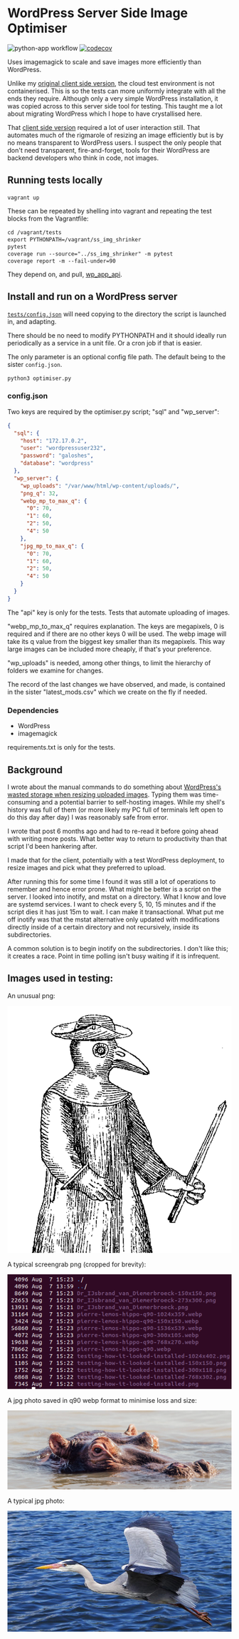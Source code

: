 # WordPress Server Side Image Optimiser

![python-app workflow](https://github.com/ployt0/wp_ss_img_resizer/actions/workflows/python-app.yml/badge.svg) [![codecov](https://codecov.io/github/ployt0/wp_ss_img_resizer/branch/master/graph/badge.svg?token=SI9XJOYAXJ)](https://codecov.io/github/ployt0/wp_ss_img_resizer)

Uses imagemagick to scale and save images more efficiently than WordPress.

Unlike my [original client side version](https://github.com/ployt0/wp_img_compressor), the cloud test environment is not containerised. This is so the tests can more uniformly integrate with all the ends they require. Although only a very simple WordPress installation, it was copied across to this server side tool for testing. This taught me a lot about migrating WordPress which I hope to have crystallised here.

That [client side version](https://github.com/ployt0/wp_img_compressor) required a lot of user interaction still. That automates much of the rigmarole of resizing an image efficiently but is by no means transparent to WordPress users. I suspect the only people that don't need transparent, fire-and-forget, tools for their WordPress are backend developers who think in code, not images.

## Running tests locally

```shell
vagrant up
```

These can be repeated by shelling into vagrant and repeating the test blocks from the Vagrantfile:

```shell
cd /vagrant/tests
export PYTHONPATH=/vagrant/ss_img_shrinker
pytest
coverage run --source="../ss_img_shrinker" -m pytest
coverage report -m --fail-under=90
```

They depend on, and pull, [wp_app_api](https://github.com/ployt0/wp_app_api).


## Install and run on a WordPress server

[`tests/config.json`](tests/config.json) will need copying to the directory the script is launched in, and adapting.

There should be no need to modify PYTHONPATH and it should ideally run periodically as a service in a unit file. Or a cron job if that is easier.

The only parameter is an optional config file path. The default being to the sister `config.json`.

```shell
python3 optimiser.py
```


### config.json

Two keys are required by the optimiser.py script; "sql" and "wp_server":

```json
{
  "sql": {
    "host": "172.17.0.2",
    "user": "wordpressuser232",
    "password": "galoshes",
    "database": "wordpress"
  },
  "wp_server": {
    "wp_uploads": "/var/www/html/wp-content/uploads/",
    "png_q": 32,
    "webp_mp_to_max_q": {
      "0": 70, 
      "1": 60, 
      "2": 50,
      "4": 50
    },
    "jpg_mp_to_max_q": {
      "0": 70, 
      "1": 60, 
      "2": 50,
      "4": 50
    }
  }
}
```

The "api" key is only for the tests. Tests that automate uploading of images.

"webp_mp_to_max_q" requires explanation. The keys are megapixels, 0 is required and if there are no other keys 0 will be used. The webp image will take its q value from the biggest key smaller than its megapixels. This way large images can be included more cheaply, if that's your preference.

"wp_uploads" is needed, among other things, to limit the hierarchy of folders we examine for changes.

The record of the last changes we have observed, and made, is contained in the sister "latest_mods.csv" which we create on the fly if needed.

### Dependencies

- WordPress
- imagemagick

requirements.txt is only for the tests.

## Background


I wrote about the manual commands to do something about [WordPress's wasted storage when resizing uploaded images](https://silverbullets.co.uk/wordpress/wordpress-image-resizing-png-jpg-and-webp/). Typing them was time-consuming and a potential barrier to self-hosting images. While my shell's history was full of them (or more likely my PC full of terminals left open to do this day after day) I was reasonably safe from error.

I wrote that post 6 months ago and had to re-read it before going ahead with writing more posts. What better way to return to productivity than that script I'd been hankering after.

I made that for the client, potentially with a test WordPress deployment, to resize images and pick what they preferred to upload.

After running this for some time I found it was still a lot of operations to remember and hence error prone. What might be better is a script on the server. I looked into inotify, and mstat on a directory. What I know and love are systemd services. I want to check every 5, 10, 15 minutes and if the script dies it has just 15m to wait. I can make it transactional. What put me off inotify was that the mstat alternative only updated with modifications directly inside of a certain directory and not recursively, inside its subdirectories.

A common solution is to begin inotify on the subdirectories. I don't like this; it creates a race. Point in time polling isn't busy waiting if it is infrequent.

## Images used in testing:

An unusual png:

![Dr_IJsbrand_van_Diemerbroeck.png](tests/Dr_IJsbrand_van_Diemerbroeck.png)

A typical screengrab png (cropped for brevity):

![filestats.png](tests/filestats.png)

A jpg photo saved in q90 webp format to minimise loss and size:

![pierre-lemos-hippo-q90.webp](tests/pierre-lemos-hippo-q90.webp)

A typical jpg photo:

![grue_en_vol.jpg](tests/grue_en_vol.jpg)
